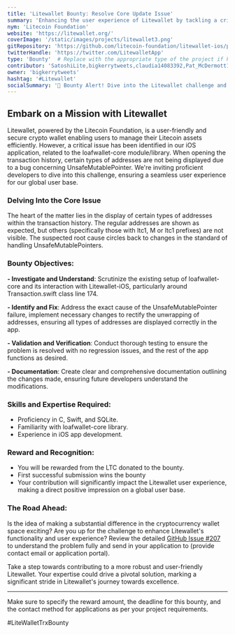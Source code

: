 ```yaml
---
title: 'Litewallet Bounty: Resolve Core Update Issue'
summary: 'Enhancing the user experience of Litewallet by tackling a critical issue related to address display in the transaction history.'
nym: 'Litecoin Foundation'
website: 'https://litewallet.org/'
coverImage: '/static/images/projects/litewallet3.png'
gitRepository: 'https://github.com/litecoin-foundation/litewallet-ios/pull/211'
twitterHandle: 'https://twitter.com/LitewalletApp'
type: 'Bounty'  # Replace with the appropriate type of the project if known.
contributor: 'SatoshiLite,bigkerrytweets,claudia14083392,Pat_McDermott17,ferencakIvan,josi_kie'
owner: 'bigkerrytweets'
hashtag: '#Litewallet'
socialSummary: '📢 Bounty Alert! Dive into the Litewallet challenge and resolve a core update issue affecting address display in transaction history. Expertise in C, Swift, and SQLite? This is your moment! Rewards await. Dive in now! 🔍'
---
```


## Embark on a Mission with Litewallet

Litewallet, powered by the Litecoin Foundation, is a user-friendly and secure crypto wallet enabling users to manage their Litecoin assets efficiently. However, a critical issue has been identified in our iOS application, related to the loafwallet-core module/library. When opening the transaction history, certain types of addresses are not being displayed due to a bug concerning UnsafeMutablePointer. We're inviting proficient developers to dive into this challenge, ensuring a seamless user experience for our global user base.

### Delving Into the Core Issue

The heart of the matter lies in the display of certain types of addresses within the transaction history. The regular addresses are shown as expected, but others (specifically those with ltc1, M or ltc1 prefixes) are not visible. The suspected root cause circles back to changes in the standard of handling UnsafeMutablePointers.

### Bounty Objectives:

**- Investigate and Understand**: Scrutinize the existing setup of loafwallet-core and its interaction with Litewallet-iOS, particularly around Transaction.swift class line 174.
  
**- Identify and Fix**: Address the exact cause of the UnsafeMutablePointer failure, implement necessary changes to rectify the unwrapping of addresses, ensuring all types of addresses are displayed correctly in the app.

**- Validation and Verification**: Conduct thorough testing to ensure the problem is resolved with no regression issues, and the rest of the app functions as desired.

**- Documentation**: Create clear and comprehensive documentation outlining the changes made, ensuring future developers understand the modifications.

### Skills and Expertise Required:

- Proficiency in C, Swift, and SQLite.
- Familiarity with loafwallet-core library.
- Experience in iOS app development.

### Reward and Recognition:

- You will be rewarded from the LTC donated to the bounty. 
- First successful submission wins the bounty
- Your contribution will significantly impact the Litewallet user experience, making a direct positive impression on a global user base.

### The Road Ahead:

Is the idea of making a substantial difference in the cryptocurrency wallet space exciting? Are you up for the challenge to enhance Litewallet's functionality and user experience? Review the detailed [GitHub Issue #207](https://github.com/litecoin-foundation/litewallet-ios/pull/211) to understand the problem fully and send in your application to (provide contact email or application portal).

Take a step towards contributing to a more robust and user-friendly Litewallet. Your expertise could drive a pivotal solution, marking a significant stride in Litewallet's journey towards excellence.

---

Make sure to specify the reward amount, the deadline for this bounty, and the contact method for applications as per your project requirements.

#LiteWalletTrxBounty